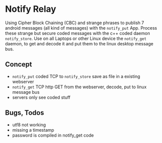 # Notify Relay

Using Cipher Block Chaining (CBC) and strange phrases to publish 7 android
messages (all kind of messages) with the `notify_put` App. Process these
strange but secure coded messages with the c++ coded daemon `notify_store`.
Use on all Laptops or other Linux device the `notify_get` daemon, to
get and decode it and put them to the linux desktop message bus.

## Concept

- `notify_put` coded TCP to `notify_store` save as file in a existing webserver
- `notify_get` TCP http GET from the webserver, decode, put to linux message bus
- servers only see coded stuff


## Bugs, Todos

- utf8 not working
- missing a timestamp
- password is compiled in notify_get code
